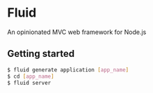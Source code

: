 # Fluid
An opinionated MVC web framework for Node.js

## Getting started

```bash
$ fluid generate application [app_name]
$ cd [app_name]
$ fluid server
```
